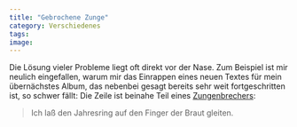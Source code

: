 ```yaml
---
title: "Gebrochene Zunge"
category: Verschiedenes
tags: 
image: 
---
```


Die Lösung vieler Probleme liegt oft direkt vor der Nase. Zum Beispiel ist mir neulich eingefallen, warum mir das Einrappen eines neuen Textes für mein übernächstes Album, das nebenbei gesagt bereits sehr weit fortgeschritten ist, so schwer fällt: Die Zeile ist beinahe Teil eines [Zungenbrechers](http://de.wikipedia.org/wiki/Zungenbrecher):  


> Ich laß den Jahresring auf den Finger der Braut gleiten.

